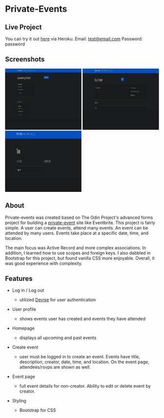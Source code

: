 # Private-Events

## Live Project

You can try it out [here](https://ramsey-events-dcc31c2a7424.herokuapp.com/) via Heroku.
Email: test@email.com
Password: password

## Screenshots
<p>
  <img src="img/event-home.png" alt="Events home" width="250" height="200">
  <img src="img/event.png" alt="Event description" width="250" height="200">
  <img src="img/event-member.png" alt="Member page" width="250" height="200">
</p>


## About

Private-events was created based on The Odin Project's advanced forms project for building a [private-event](https://www.theodinproject.com/lessons/ruby-on-rails-private-events) site like Eventbrite. This project is fairly simple. A user can create events, attend many events. An event can be attended by many users. Events take place at a specific date, time, and location. 

The main focus was Active Record and more complex associations. In addition, I learned how to use scopes and foreign keys. I also dabbled in Bootstrap for this project, but found vanilla CSS more enjoyable. Overall, it was good experience with complexity.

## Features 

- Log in / Log out

  - utilized [Devise](https://github.com/heartcombo/devise) for user authentication

- User profile

  - shows events user has created and events they have attended
 
- Homepage

  - displays all upcoming and past events

- Create event 

  - user must be logged in to create an event. Events have title, description, creator, date, time, and location. On the event page, attendees/rsvps are shown as well.

- Event page 

  - full event details for non-creator. Ability to edit or delete event by creator.

- Styling

  - Bootstrap for CSS 

